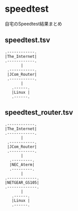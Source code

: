 # speedtest
自宅のSpeedtest結果まとめ

## speedtest.tsv
```
.------------. 
|The_Internet| 
.------------. 
       |       
 .-----------. 
 |JCom_Router| 
 .-----------. 
       |       
   .------.    
   |Linux |    
   .------.    
```

## speedtest_router.tsv
```
.------------. 
|The_Internet| 
.------------. 
       |       
 .-----------. 
 |JCom_Router| 
 .-----------. 
       |       
  .---------.  
  |NEC_Aterm|  
  .---------.  
       |       
.-------------.
|NETGEAR_GS105|
.-------------.
       |       
   .------.    
   |Linux |    
   .------.    
```

